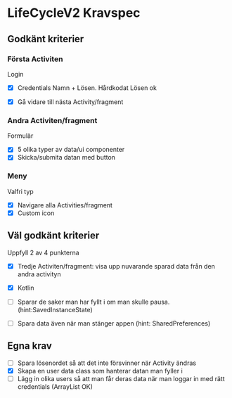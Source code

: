 # LifeCycleV2 Kravspec  
## Godkänt kriterier  

### Första Activiten  
Login
- [x] Credentials Namn + Lösen. Hårdkodat Lösen ok  
- [x] Gå vidare till nästa Activity/fragment  
  

### Andra Activiten/fragment  
Formulär
- [x] 5 olika typer av data/ui componenter  
- [x] Skicka/submita datan med button

### Meny  
Valfri typ  
- [x] Navigare alla Activities/fragment
- [x] Custom icon

## Väl godkänt kriterier  
Uppfyll 2 av 4 punkterna

- [x] Tredje Activiten/fragment:  visa upp nuvarande sparad data från den andra activityn  
- [x] Kotlin  
- [ ] Sparar de saker man har fyllt i om man skulle pausa. (hint:SavedInstanceState)  
- [ ] Spara data även när man stänger appen (hint: SharedPreferences)  


## Egna krav   
- [ ] Spara lösenordet så att det inte försvinner när Activity ändras  
- [x] Skapa en user data class som hanterar datan man fyller i  
- [ ] Lägg in olika users så att man får deras data när man loggar in med rätt credentials (ArrayList OK)
